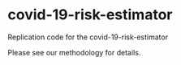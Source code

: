 # covid-19-risk-estimator
Replication code for the covid-19-risk-estimator

Please see our methodology for details.
